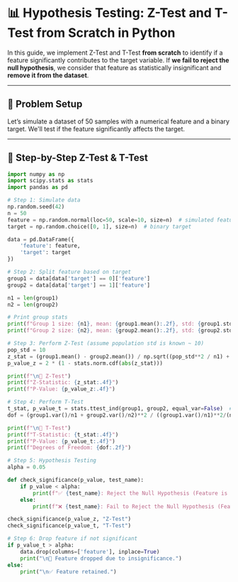 # 📊 Hypothesis Testing: Z-Test and T-Test from Scratch in Python

In this guide, we implement Z-Test and T-Test **from scratch** to identify if a feature significantly contributes to the target variable. If **we fail to reject the null hypothesis**, we consider that feature as statistically insignificant and **remove it from the dataset**.

---

## 📌 Problem Setup

Let’s simulate a dataset of 50 samples with a numerical feature and a binary target. We'll test if the feature significantly affects the target.

---

## 🧪 Step-by-Step Z-Test & T-Test

```python
import numpy as np
import scipy.stats as stats
import pandas as pd

# Step 1: Simulate data
np.random.seed(42)
n = 50
feature = np.random.normal(loc=50, scale=10, size=n)  # simulated feature
target = np.random.choice([0, 1], size=n)  # binary target

data = pd.DataFrame({
    'feature': feature,
    'target': target
})

# Step 2: Split feature based on target
group1 = data[data['target'] == 0]['feature']
group2 = data[data['target'] == 1]['feature']

n1 = len(group1)
n2 = len(group2)

# Print group stats
print(f"Group 1 size: {n1}, mean: {group1.mean():.2f}, std: {group1.std():.2f}")
print(f"Group 2 size: {n2}, mean: {group2.mean():.2f}, std: {group2.std():.2f}")

# Step 3: Perform Z-Test (assume population std is known ~ 10)
pop_std = 10
z_stat = (group1.mean() - group2.mean()) / np.sqrt((pop_std**2 / n1) + (pop_std**2 / n2))
p_value_z = 2 * (1 - stats.norm.cdf(abs(z_stat)))

print(f"\n📌 Z-Test")
print(f"Z-Statistic: {z_stat:.4f}")
print(f"P-Value: {p_value_z:.4f}")

# Step 4: Perform T-Test
t_stat, p_value_t = stats.ttest_ind(group1, group2, equal_var=False)  # Welch's T-test
dof = (group1.var()/n1 + group2.var()/n2)**2 / ((group1.var()/n1)**2/(n1-1) + (group2.var()/n2)**2/(n2-1))

print(f"\n📌 T-Test")
print(f"T-Statistic: {t_stat:.4f}")
print(f"P-Value: {p_value_t:.4f}")
print(f"Degrees of Freedom: {dof:.2f}")

# Step 5: Hypothesis Testing
alpha = 0.05

def check_significance(p_value, test_name):
    if p_value < alpha:
        print(f"✅ {test_name}: Reject the Null Hypothesis (Feature is significant)")
    else:
        print(f"❌ {test_name}: Fail to Reject the Null Hypothesis (Feature is NOT significant — remove it)")

check_significance(p_value_z, "Z-Test")
check_significance(p_value_t, "T-Test")

# Step 6: Drop feature if not significant
if p_value_t > alpha:
    data.drop(columns=['feature'], inplace=True)
    print("\n🧹 Feature dropped due to insignificance.")
else:
    print("\n✅ Feature retained.")
```
